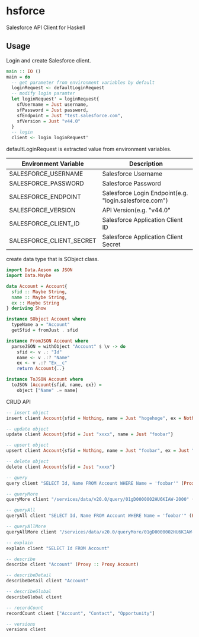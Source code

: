 # hsforce

Salesforce API Client for Haskell

## Usage

Login and create Salesforce client.
```haskell
main :: IO ()
main = do
  -- get parameter from environment variables by default
  loginRequest <- defaultLoginRequest
  -- modify login paramter
  let loginRequest' = loginRequest{
    sfUsername = Just username,
    sfPassword = Just password,
    sfEndpoint = Just "test.salesforce.com",
    sfVersion = Just "v44.0"
  }
  -- login
  client <- login loginRequest'
```

defaultLoginRequest is extracted value from environment variables.

|Environment Variable|Description|
|-|-|
|SALESFORCE_USERNAME|Salesforce Username|
|SALESFORCE_PASSWORD|Salesforce Password|
|SALESFORCE_ENDPOINT|Salesforce Login Endpoint(e.g. "login.salesforce.com")|
|SALESFORCE_VERSION|API Version(e.g. "v44.0"|
|SALESFORCE_CLIENT_ID|Salesforce Application Client ID|
|SALESFORCE_CLIENT_SECRET|Salesforce Application Client Secret|

create data type that is SObject class.
```haskell
import Data.Aeson as JSON
import Data.Maybe

data Account = Account{
  sfid :: Maybe String,
  name :: Maybe String,
  ex :: Maybe String
} deriving Show

instance SObject Account where
  typeName a = "Account"
  getSfid = fromJust . sfid

instance FromJSON Account where
  parseJSON = withObject "Account" $ \v -> do
    sfid <- v .: "Id"
    name <- v .:? "Name"
    ex <- v .:? "Ex__c"
    return Account{..}

instance ToJSON Account where
  toJSON (Account{sfid, name, ex}) =
    object ["Name" .= name]
```

CRUD API
```haskell
-- insert object
insert client Account{sfid = Nothing, name = Just "hogehoge", ex = Nothing}

-- update object
update client Account{sfid = Just "xxxx", name = Just "foobar"}

-- upsert object
upsert client Account{sfid = Nothing, name = Just "foobar", ex = Just "aaa"} "Ex__c" "aaa"

-- delete object
delete client Account{sfid = Just "xxxx"}

-- query
query client "SELECT Id, Name FROM Account WHERE Name = 'foobar'" (Proxy :: Proxy Account)

-- queryMore
queryMore client "/services/data/v20.0/query/01gD0000002HU6KIAW-2000" (Proxy :: Proxy Account)

-- queryAll
queryAll client "SELECT Id, Name FROM Account WHERE Name = 'foobar'" (Proxy :: Proxy Account)

-- queryAllMore
queryAllMore client "/services/data/v20.0/queryMore/01gD0000002HU6KIAW-2000" (Proxy :: Proxy Account)

-- explain
explain client "SELECT Id FROM Account"

-- describe
describe client "Account" (Proxy :: Proxy Account)

-- describeDetail
describeDetail client "Account"

-- describeGlobal
describeGlobal client

-- recordCount
recordCount client ["Account", "Contact", "Opportunity"]

-- versions
versions client
```
